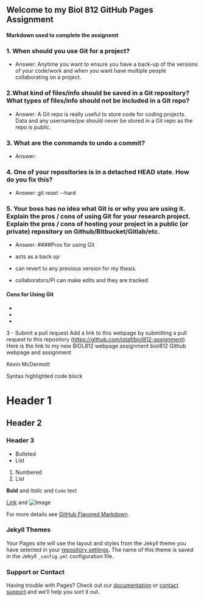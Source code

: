 ## Welcome to my Biol 812 GitHub Pages Assignment ##


#### Markdown used to complete the assignemt





### 1. When should you use Git for a project? ###
 

* Answer: Anytime you want to ensure you have a back-up of the versions 
  of your code/work and when you want have multiple people collaborating on a project.

### 2.What kind of files/info should be saved in a Git repository? What types of files/info should not be included in a Git       repo? ###

* Answer: A Git repo is really useful to store code for coding projects. Data and any username/pw 
  should never be stored in a Git repo as the repo is public.

### 3. What are the commands to undo a commit?
* Answer: 

### 4. One of your repositories is in a detached HEAD state. How do you fix this?
* Answer:  git reset --hard

### 5. Your boss has no idea what Git is or why you are using it. Explain the pros / cons of using Git for your research project. Explain the pros / cons of hosting your project in a public (or private) repository on Github/Bitbucket/Gitlab/etc.

* Answer:
####Pros for using Git

* acts as a back up
* can revert to any previous version for my thesis.
* collaborators/PI can make edits and they are tracked


#### Cons for Using Git
*
*
*


3 - Submit a pull request
Add a link to this webpage by submitting a pull request to this repository (https://github.com/jstaf/biol812-assignment).
Here is the link to my new BIOL812 webpage assignment biol812 Github webpage and assignment

Kevin McDermott




Syntax highlighted code block

# Header 1
## Header 2
### Header 3

- Bulleted
- List

1. Numbered
2. List

**Bold** and _Italic_ and `Code` text

[Link](url) and ![Image](src)


For more details see [GitHub Flavored Markdown](https://guides.github.com/features/mastering-markdown/).

### Jekyll Themes

Your Pages site will use the layout and styles from the Jekyll theme you have selected in your [repository settings](https://github.com/kevinmcdermott062/bio812/settings). The name of this theme is saved in the Jekyll `_config.yml` configuration file.

### Support or Contact

Having trouble with Pages? Check out our [documentation](https://help.github.com/categories/github-pages-basics/) or [contact support](https://github.com/contact) and we’ll help you sort it out.
